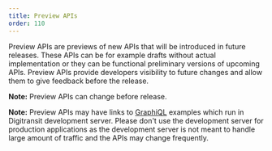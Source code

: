 ```yaml
---
title: Preview APIs
order: 110
---
```


Preview APIs are previews of new APIs that will be introduced in future releases.
These APIs can be for example drafts without actual implementation or they can be functional preliminary versions of upcoming APIs. Preview APIs provide developers visibility to future changes and allow them to give feedback before the release.

**Note:** Preview APIs can change before release.

**Note:** Preview APIs may have links to [GraphiQL](../graphiql-0) examples which run in Digitransit development server. Please don't use the development server for production applications as the development server is not meant to handle large amount of traffic and the APIs may change frequently.
